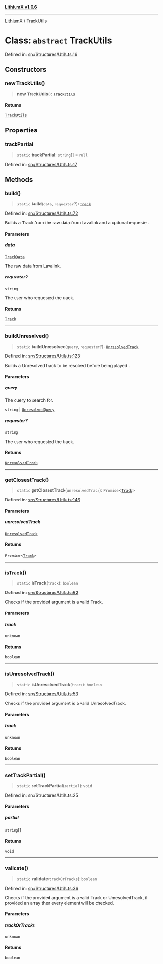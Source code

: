[**LithiumX v1.0.6**](../README.md)

***

[LithiumX](../globals.md) / TrackUtils

# Class: `abstract` TrackUtils

Defined in: [src/Structures/Utils.ts:16](https://github.com/anantix-network/LithiumX/blob/50b399548f48d78c1c57a0dfe99d487d3da44bc6/src/Structures/Utils.ts#L16)

## Constructors

### new TrackUtils()

> **new TrackUtils**(): [`TrackUtils`](TrackUtils.md)

#### Returns

[`TrackUtils`](TrackUtils.md)

## Properties

### trackPartial

> `static` **trackPartial**: `string`[] = `null`

Defined in: [src/Structures/Utils.ts:17](https://github.com/anantix-network/LithiumX/blob/50b399548f48d78c1c57a0dfe99d487d3da44bc6/src/Structures/Utils.ts#L17)

## Methods

### build()

> `static` **build**(`data`, `requester`?): [`Track`](../interfaces/Track.md)

Defined in: [src/Structures/Utils.ts:72](https://github.com/anantix-network/LithiumX/blob/50b399548f48d78c1c57a0dfe99d487d3da44bc6/src/Structures/Utils.ts#L72)

Builds a Track from the raw data from Lavalink and a optional requester.

#### Parameters

##### data

[`TrackData`](../interfaces/TrackData.md)

The raw data from Lavalink.

##### requester?

`string`

The user who requested the track.

#### Returns

[`Track`](../interfaces/Track.md)

***

### buildUnresolved()

> `static` **buildUnresolved**(`query`, `requester`?): [`UnresolvedTrack`](../interfaces/UnresolvedTrack.md)

Defined in: [src/Structures/Utils.ts:123](https://github.com/anantix-network/LithiumX/blob/50b399548f48d78c1c57a0dfe99d487d3da44bc6/src/Structures/Utils.ts#L123)

Builds a UnresolvedTrack to be resolved before being played  .

#### Parameters

##### query

The query to search for.

`string` | [`UnresolvedQuery`](../interfaces/UnresolvedQuery.md)

##### requester?

`string`

The user who requested the track.

#### Returns

[`UnresolvedTrack`](../interfaces/UnresolvedTrack.md)

***

### getClosestTrack()

> `static` **getClosestTrack**(`unresolvedTrack`): `Promise`\<[`Track`](../interfaces/Track.md)\>

Defined in: [src/Structures/Utils.ts:146](https://github.com/anantix-network/LithiumX/blob/50b399548f48d78c1c57a0dfe99d487d3da44bc6/src/Structures/Utils.ts#L146)

#### Parameters

##### unresolvedTrack

[`UnresolvedTrack`](../interfaces/UnresolvedTrack.md)

#### Returns

`Promise`\<[`Track`](../interfaces/Track.md)\>

***

### isTrack()

> `static` **isTrack**(`track`): `boolean`

Defined in: [src/Structures/Utils.ts:62](https://github.com/anantix-network/LithiumX/blob/50b399548f48d78c1c57a0dfe99d487d3da44bc6/src/Structures/Utils.ts#L62)

Checks if the provided argument is a valid Track.

#### Parameters

##### track

`unknown`

#### Returns

`boolean`

***

### isUnresolvedTrack()

> `static` **isUnresolvedTrack**(`track`): `boolean`

Defined in: [src/Structures/Utils.ts:53](https://github.com/anantix-network/LithiumX/blob/50b399548f48d78c1c57a0dfe99d487d3da44bc6/src/Structures/Utils.ts#L53)

Checks if the provided argument is a valid UnresolvedTrack.

#### Parameters

##### track

`unknown`

#### Returns

`boolean`

***

### setTrackPartial()

> `static` **setTrackPartial**(`partial`): `void`

Defined in: [src/Structures/Utils.ts:25](https://github.com/anantix-network/LithiumX/blob/50b399548f48d78c1c57a0dfe99d487d3da44bc6/src/Structures/Utils.ts#L25)

#### Parameters

##### partial

`string`[]

#### Returns

`void`

***

### validate()

> `static` **validate**(`trackOrTracks`): `boolean`

Defined in: [src/Structures/Utils.ts:36](https://github.com/anantix-network/LithiumX/blob/50b399548f48d78c1c57a0dfe99d487d3da44bc6/src/Structures/Utils.ts#L36)

Checks if the provided argument is a valid Track or UnresolvedTrack, if provided an array then every element will be checked.

#### Parameters

##### trackOrTracks

`unknown`

#### Returns

`boolean`
